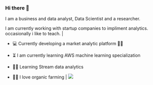 ### Hi there 👋

<!--
**simnarassak/SimnaRassak** is a ✨ _special_ ✨ repository because its `README.md` (this file) appears on your GitHub profile.



                                                                                          | 
----------------------------------------------------------------------------------------- | -----------------------------------------------------------
-->I am a business and data analyst, Data Scientist and a researcher. 
I am currently working with startup companies to impliment analytics. 
occasionally i like to teach.                                                             | 
* :computer: Currently developing a market analytic platform :woman_technologist: 
* :hourglass_flowing_sand: I am currently learning AWS machine learning specialization
* :superhero_woman: Learning Stream data analytics

* :woman_farmer: I love organic farming                                                   | ![](https://www.kindpng.com/picc/b/430/4302854.png/250/250)


